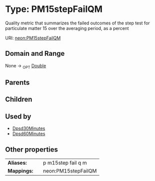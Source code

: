 
# Type: PM15stepFailQM


Quality metric that summarizes the failed outcomes of the step test for particulate matter 15 over the averaging period, as a percent

URI: [neon:PM15stepFailQM](https://data.neonscience.org/PM15stepFailQM)


## Domain and Range

None ->  <sub>OPT</sub> [Double](types/Double.md)

## Parents


## Children


## Used by

 * [Dpsd30Minutes](Dpsd30Minutes.md)
 * [Dpsd60Minutes](Dpsd60Minutes.md)

## Other properties

|  |  |  |
| --- | --- | --- |
| **Aliases:** | | p m15step fail q m |
| **Mappings:** | | neon:PM15stepFailQM |

